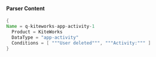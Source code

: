 #### Parser Content
```Java
{
Name = q-kiteworks-app-activity-1
  Product = KiteWorks
  DataType = "app-activity"
  Conditions = [ """User deleted""", """Activity:""" ]
}
```